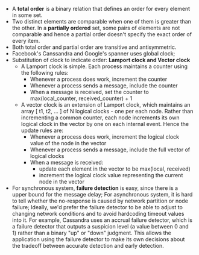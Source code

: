 * A **total order** is a binary relation that defines an order for every element in some set.
* Two distinct elements are comparable when one of them is greater than the other. In a **partially ordered** set, some pairs of elements are not comparable and hence a partial order doesn't specify the exact order of every item.
* Both total order and partial order are transitive and antisymmetric.
* Facebook's Canssandra and Google's spanner uses global clock;
* Substitution of clock to indicate order: **Lamport clock and Vector clock**
	* A Lamport clock is simple. Each process maintains a counter using the following rules:
		* Whenever a process does work, increment the counter
		* Whenever a process sends a message, include the counter
		* When a message is received, set the counter to max(local_counter, received_counter) + 1
	* A vector clock is an extension of Lamport clock, which maintains an array [ t1, t2, ... ] of N logical clocks - one per each node. Rather than incrementing a common counter, each node increments its own logical clock in the vector by one on each internal event. Hence the update rules are:
		* Whenever a process does work, increment the logical clock value of the node in the vector
		* Whenever a process sends a message, include the full vector of logical clocks
		* When a message is received:
			* update each element in the vector to be max(local, received)
			* increment the logical clock value representing the current node in the vector
* For synchronous system, **failure detection** is easy, since there is a upper bound for the message delay; For asynchronous system, it is hard to tell whether the no-response is caused by network partition or node failure; Ideally, we'd prefer the failure detector to be able to adjust to changing network conditions and to avoid hardcoding timeout values into it. For example, Cassandra uses an accrual failure detector, which is a failure detector that outputs a suspicion level (a value between 0 and 1) rather than a binary "up" or "down" judgment. This allows the application using the failure detector to make its own decisions about the tradeoff between accurate detection and early detection.

